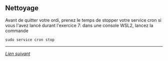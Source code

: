 
## Nettoyage
Avant de quitter votre ordi, prenez le temps de stopper votre service cron si vous l'avez lancé durant l'exercice 7: dans une console WSL2, lancez la commande
```
sudo service cron stop
```

---

*[Lien suivant](../auto.md)*